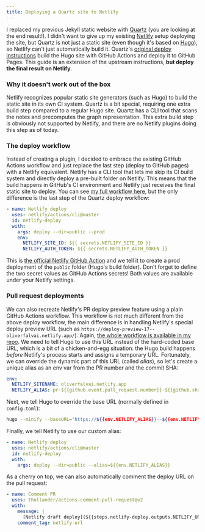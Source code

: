 ```yaml
---
title: Deploying a Quartz site to Netlify
---
```


I replaced my previous Jekyll static website with [Quartz](https://quartz.jzhao.xyz/) (you are looking at the end result!).
I didn't want to give up my existing [Netlify](https://netlify.com) setup deploying the site, but Quartz is not just a static site (even though it's based on [Hugo](https://gohugo.io/)), so Netlify can't just automatically build it.
Quartz's [original deploy instructions](https://quartz.jzhao.xyz/hosting) build the Hugo site with GitHub Actions and deploy it to GitHub Pages. This guide is an extension of the upstream instructions, **but deploy the final result on Netlify**.

### Why it doesn't work out of the box
Netlify recognizes popular static site generators (such as Hugo) to build the static site in its own CI system.
Quartz is a bit special, requiring one extra build step compared to a regular Hugo site. Quartz has a CLI tool that scans the notes and precomputes the graph representation. This extra build step is obviously not supported by Netlify, and there are no Netlify plugins doing this step as of today.

### The deploy workflow
Instead of creating a plugin, I decided to embrace the existing GitHub Actions workflow and just replace the last step (deploy to GitHub pages) with a Netlify equivalent. Netlify has a CLI tool that lets me skip its CI build system and directly deploy a pre-built folder on Netlify.
This means that the build happens in GitHub's CI environment and Netlify just receives the final static site to deploy.
You can see [my full workflow here](https://github.com/ofalvai/oliverfalvai.com/blob/2659d9c77a3bb81c0a4d923b13870bd513295dec/.github/workflows/deploy.yaml), but the only difference is the last step of the Quartz deploy workflow:

```yml
- name: Netlify deploy
  uses: netlify/actions/cli@master
  id: netlify-deploy
  with:
    args: deploy --dir=public --prod
    env:
      NETLIFY_SITE_ID: ${{ secrets.NETLIFY_SITE_ID }}
      NETLIFY_AUTH_TOKEN: ${{ secrets.NETLIFY_AUTH_TOKEN }}
```

This is [the official Netlify GitHub Action](https://github.com/netlify/actions) and we tell it to create a prod deployment of the `public` folder (Hugo's build folder).
Don't forget to define the two secret values as GitHub Actions secrets! Both values are available under your Netlify settings.

### Pull request deployments
We can also recreate Netlify's PR deploy preview feature using a plain GitHub Actions workflow. This workflow is not much different from the above deploy workflow, the main difference is in handling Netlify's special deploy preview URL (such as `https://deploy-preview-17--oliverfalvai.netlify.app/`).
Again, [the whole workflow is available in my repo](https://github.com/ofalvai/oliverfalvai.com/blob/2659d9c77a3bb81c0a4d923b13870bd513295dec/.github/workflows/pr.yaml).
We need to tell Hugo to use this URL instead of the hard-coded base URL, which is a bit of a chicken-and-egg situation: the Hugo build happens *before* Netlify's process starts and assigns a temporary URL. Fortunately, we can override the dynamic part of this URL (called *alias*), so let's create a unique alias as an env var from the PR number and the commit SHA:

```yaml
env:
  NETLIFY_SITENAME: oliverfalvai.netlify.app
  NETLIFY_ALIAS: pr-${{github.event.pull_request.number}}-${{github.sha}}
```

Next, we tell Hugo to override the base URL (normally defined in `config.toml`):

```sh
hugo --minify --baseURL="https://${{env.NETLIFY_ALIAS}}--${{env.NETLIFY_SITENAME}}/"
```

Finally, we tell Netlify to use our custom alias:

```yaml
- name: Netlify deploy
  uses: netlify/actions/cli@master
  id: netlify-deploy
  with:
    args: deploy --dir=public --alias=${{env.NETLIFY_ALIAS}}
```

As a cherry on top, we can also automatically comment the deploy URL on the pull request:

```yaml
- name: Comment PR
  uses: thollander/actions-comment-pull-request@v2
  with:
    message: |
      [Netlify draft deploy](${{steps.netlify-deploy.outputs.NETLIFY_URL}})
    comment_tag: netlify-url
```
